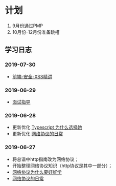 
# 计划

1. 9月份通过PMP
2. 10月份-12月份准备跳槽

## 学习日志

### 2019-07-30

- [前端-安全-XSS精讲]([https://github.com/meiminjun/documents/blob/master/%E6%94%B6%E9%9B%86%E7%AE%B1/%E5%AE%89%E5%85%A8-XSS.md](https://github.com/meiminjun/documents/blob/master/%E6%94%B6%E9%9B%86%E7%AE%B1/%E5%AE%89%E5%85%A8-XSS.md))

### 2019-06-29

-   [面试指导]([https://github.com/meiminjun/documents/blob/master/%E5%89%8D%E7%AB%AF/%E9%9D%A2%E8%AF%95/01.md](https://github.com/meiminjun/documents/blob/master/%E5%89%8D%E7%AB%AF/%E9%9D%A2%E8%AF%95/01.md))

### 2019-06-28

-   更新优化 [Typescript 为什么选择她](https://juejin.im/post/5d09f3625188257b951c0fbe)
-   更新优化 [网络协议的日常](https://juejin.im/post/5d14b6e2e51d455a68490bb1)

### 2019-06-27

-   将总谱中http指南改为网络协议；
-   开始整理网络协议知识（http协议是其中一部分）；
-   [网络协议为什么要好好学](https://juejin.im/post/5d1435066fb9a07ea64884c8)
-   [网络协议的日常](https://juejin.im/post/5d14b6e2e51d455a68490bb1)



<!--stackedit_data:
eyJoaXN0b3J5IjpbLTI4OTI3ODIzMywtMjAyOTI2NDk5MF19
-->